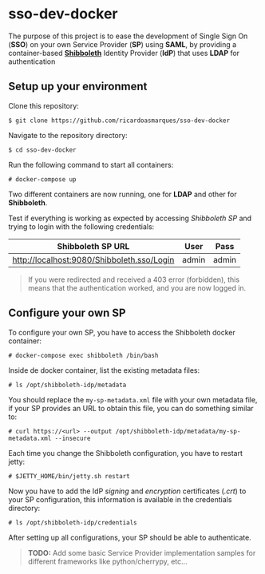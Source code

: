# sso-dev-docker

The purpose of this project is to ease the development of Single Sign On
(__SSO__) on your own Service Provider (__SP__) using __SAML__, by
providing a container-based __[Shibboleth](https://www.shibboleth.net/)__
Identity Provider (__IdP__) that uses __LDAP__ for authentication


## Setup up your environment

Clone this repository:

    $ git clone https://github.com/ricardoasmarques/sso-dev-docker

Navigate to the repository directory:

    $ cd sso-dev-docker

Run the following command to start all containers:

    # docker-compose up

Two different containers are now running, one for __LDAP__ and other for 
__Shibboleth__.

Test if everything is working as expected by accessing 
_Shibboleth SP_ and trying
to login with the following credentials:

|Shibboleth SP URL                              | User | Pass  |
|-----------------------------------------------| ----- | ----- |
|[http://localhost:9080/Shibboleth.sso/Login]() | admin | admin |
   
> If you were redirected and received a 403 error (forbidden),
this means that the authentication worked, and you are now logged in.


## Configure your own SP

To configure your own SP, you have to access the Shibboleth docker container:

    # docker-compose exec shibboleth /bin/bash

Inside de docker container, list the existing metadata files:
 
    # ls /opt/shibboleth-idp/metadata

You should replace the `my-sp-metadata.xml` file with your own metadata file,
if your SP provides an URL to obtain this file, you can do something similar to:

    # curl https://<url> --output /opt/shibboleth-idp/metadata/my-sp-metadata.xml --insecure

Each time you change the Shibboleth configuration, you have to restart jetty:

    # $JETTY_HOME/bin/jetty.sh restart

Now you have to add the IdP _signing_ and _encryption_ certificates (_.crt_) to your SP configuration, 
this information is available in the credentials directory:
 
    # ls /opt/shibboleth-idp/credentials 


After setting up all configurations, your SP should be able to authenticate.

> __TODO:__ Add some basic Service Provider implementation samples for different frameworks like python/cherrypy, etc...

